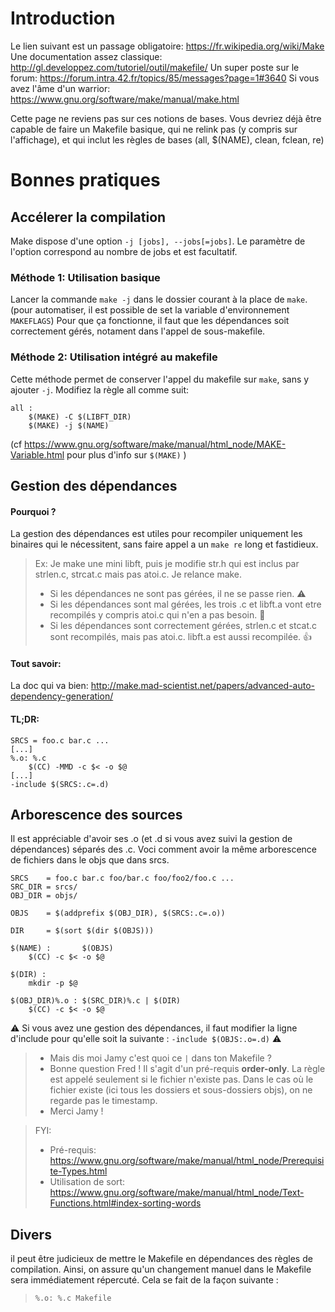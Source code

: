 <!-- TITLE: Make -->
<!-- SUBTITLE: A quick summary of Make -->

# Introduction 
Le lien suivant est un passage obligatoire: https://fr.wikipedia.org/wiki/Make
Une documentation assez classique: http://gl.developpez.com/tutoriel/outil/makefile/
Un super poste sur le forum: https://forum.intra.42.fr/topics/85/messages?page=1#3640
Si vous avez l'âme d'un warrior: https://www.gnu.org/software/make/manual/make.html

Cette page ne reviens pas sur ces notions de bases. Vous devriez déjà être capable de faire un Makefile basique, qui ne relink pas (y compris sur l'affichage), et qui inclut les règles de bases (all, $(NAME), clean, fclean, re)
# Bonnes pratiques
## Accélerer la compilation
Make dispose d'une option `-j [jobs], --jobs[=jobs]`. Le paramètre de l'option correspond au nombre de jobs et est facultatif. 
### Méthode 1: Utilisation basique
Lancer la commande `make -j` dans le dossier courant à la place de `make`. (pour automatiser, il est possible de set la variable d'environnement `MAKEFLAGS`)
Pour que ça fonctionne, il faut que les dépendances soit correctement gérés, notament dans l'appel de sous-makefile.
### Méthode 2: Utilisation intégré au makefile
Cette méthode permet de conserver l'appel du makefile sur `make`, sans y ajouter `-j`.
Modifiez la règle all comme suit:
```
all :
	$(MAKE) -C $(LIBFT_DIR)
	$(MAKE) -j $(NAME)
```
(cf https://www.gnu.org/software/make/manual/html_node/MAKE-Variable.html pour plus d'info sur `$(MAKE)` )
## Gestion des dépendances
#### Pourquoi ?
La gestion des dépendances est utiles pour recompiler uniquement les binaires qui le nécessitent, sans faire appel a un `make re` long et fastidieux.
> Ex:
> Je make une mini libft, puis je modifie str.h qui est inclus par strlen.c, strcat.c mais pas atoi.c. Je relance make.
> - Si les dépendances ne sont pas gérées, il ne se passe rien. :warning:
> - Si les dépendances sont mal gérées, les trois .c et libft.a vont etre recompilés y compris atoi.c qui n'en a pas besoin. :snail:
> - Si les dépendances sont correctement gérées, strlen.c et stcat.c sont recompilés, mais pas atoi.c. libft.a est aussi recompilée. :thumbsup:

#### Tout savoir: 
La doc qui va bien: http://make.mad-scientist.net/papers/advanced-auto-dependency-generation/
#### TL;DR:
```
SRCS = foo.c bar.c ...
[...]
%.o: %.c
	$(CC) -MMD -c $< -o $@
[...]
-include $(SRCS:.c=.d)
```
## Arborescence des sources
Il est appréciable d'avoir ses .o (et .d si vous avez suivi la gestion de dépendances) séparés des .c. Voci comment avoir la même arborescence de fichiers dans le objs que dans srcs.

```
SRCS    = foo.c bar.c foo/bar.c foo/foo2/foo.c ...
SRC_DIR = srcs/
OBJ_DIR = objs/

OBJS    = $(addprefix $(OBJ_DIR), $(SRCS:.c=.o))

DIR     = $(sort $(dir $(OBJS)))

$(NAME) :		$(OBJS)
	$(CC) -c $< -o $@

$(DIR) :
	mkdir -p $@

$(OBJ_DIR)%.o :	$(SRC_DIR)%.c | $(DIR)
	$(CC) -c $< -o $@
```

:warning: Si vous avez une gestion des dépendances, il faut modifier la ligne d'include pour qu'elle soit la suivante : `-include $(OBJS:.o=.d)` :warning:

> - Mais dis moi Jamy c'est quoi ce `|` dans ton Makefile ?
> - Bonne question Fred ! Il s'agit d'un pré-requis **order-only**. La règle est appelé seulement si le fichier n'existe pas. Dans le cas où le fichier existe (ici tous les dossiers et sous-dossiers objs), on ne regarde pas le timestamp.
> - Merci Jamy !

> FYI:
> - Pré-requis: https://www.gnu.org/software/make/manual/html_node/Prerequisite-Types.html
> - Utilisation de sort: https://www.gnu.org/software/make/manual/html_node/Text-Functions.html#index-sorting-words
## Divers
il peut être judicieux de mettre le Makefile en dépendances des règles de compilation. Ainsi, on assure qu'un changement manuel dans le Makefile sera immédiatement répercuté. Cela se fait de la façon suivante :
> `%.o: %.c Makefile`
